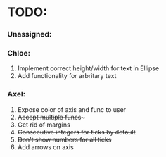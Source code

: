 # TODO:

### Unassigned:

### Chloe:
1. Implement correct height/width for text in Ellipse
2. Add functionality for arbritary text
### Axel:
1. Expose color of axis and func to user
2. ~~Accept multiple funcs~~~
3. ~~Get rid of margins~~
4. ~~Consecutive integers for ticks by default~~
5. ~~Don't show numbers for all ticks~~
6. Add arrows on axis
